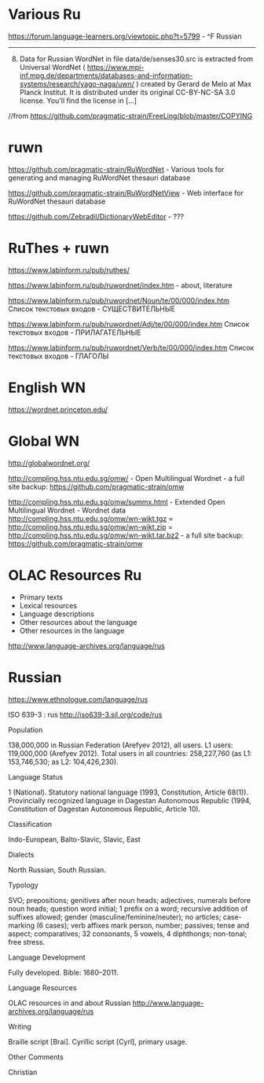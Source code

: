 # Various Ru #

https://forum.language-learners.org/viewtopic.php?t=5799 - ^F Russian

----

8. Data for Russian WordNet in file data/de/senses30.src is 
extracted from Universal WordNet ( https://www.mpi-inf.mpg.de/departments/databases-and-information-systems/research/yago-naga/uwn/ )
created by Gerard de Melo at Max Planck Institut.
It is distributed under its original CC-BY-NC-SA 3.0
license. You'll find the license in [...]

//from https://github.com/pragmatic-strain/FreeLing/blob/master/COPYING

# ruwn #

https://github.com/pragmatic-strain/RuWordNet - Various tools for generating and managing RuWordNet thesauri database

https://github.com/pragmatic-strain/RuWordNetView - Web interface for RuWordNet thesauri database

https://github.com/Zebradil/DictionaryWebEditor - ???

# RuThes + ruwn #

https://www.labinform.ru/pub/ruthes/

https://www.labinform.ru/pub/ruwordnet/index.htm - about, literature

https://www.labinform.ru/pub/ruwordnet/Noun/te/00/000/index.htm Cписок текстовых входов - СУЩЕСТВИТЕЛЬНЫЕ

https://www.labinform.ru/pub/ruwordnet/Adj/te/00/000/index.htm Cписок текстовых входов - ПРИЛАГАТЕЛЬНЫЕ

https://www.labinform.ru/pub/ruwordnet/Verb/te/00/000/index.htm Cписок текстовых входов - ГЛАГОЛЫ

# English WN #

https://wordnet.princeton.edu/

# Global WN #

http://globalwordnet.org/

http://compling.hss.ntu.edu.sg/omw/ - Open Multilingual Wordnet - a full site backup: https://github.com/pragmatic-strain/omw

http://compling.hss.ntu.edu.sg/omw/summx.html - Extended Open Multilingual Wordnet - Wordnet data http://compling.hss.ntu.edu.sg/omw/wn-wikt.tgz = http://compling.hss.ntu.edu.sg/omw/wn-wikt.zip = http://compling.hss.ntu.edu.sg/omw/wn-wikt.tar.bz2  - a full site backup: https://github.com/pragmatic-strain/omw

# OLAC Resources Ru #

 *   Primary texts
 *   Lexical resources
 *   Language descriptions
 *   Other resources about the language
 *   Other resources in the language

http://www.language-archives.org/language/rus

# Russian #

https://www.ethnologue.com/language/rus

ISO 639-3 : rus http://iso639-3.sil.org/code/rus

Population

138,000,000 in Russian Federation (Arefyev 2012), all users. L1 users: 119,000,000 (Arefyev 2012). Total users in all countries: 258,227,760 (as L1: 153,746,530; as L2: 104,426,230).

Language Status

1 (National). Statutory national language (1993, Constitution, Article 68(1)). Provincially recognized language in Dagestan Autonomous Republic (1994, Constitution of Dagestan Autonomous Republic, Article 10).

Classification

Indo-European, Balto-Slavic, Slavic, East

Dialects

North Russian, South Russian.

Typology

SVO; prepositions; genitives after noun heads; adjectives, numerals before noun heads; question word initial; 1 prefix on a word; recursive addition of suffixes allowed; gender (masculine/feminine/neuter); no articles; case-marking (6 cases); verb affixes mark person, number; passives; tense and aspect; comparatives; 32 consonants, 5 vowels, 4 diphthongs; non-tonal; free stress.

Language Development

Fully developed. Bible: 1680–2011.

Language Resources

OLAC resources in and about Russian http://www.language-archives.org/language/rus

Writing

Braille script [Brai]. Cyrillic script [Cyrl], primary usage.

Other Comments

Christian
